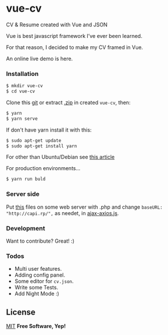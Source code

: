 # vue-cv

CV &amp; Resume created with Vue and JSON

Vue is best javascript framework I’ve ever been learned.

For that reason, I decided to make my CV framed in Vue.

An online live demo is here.

### Installation

```sh
$ mkdir vue-cv
$ cd vue-cv
```
Clone this [git](https://github.com/ristep/vue-cv.git) or extract [.zip](https://github.com/ristep/vue-cv/archive/master.zip) in created `vue-cv`, then:

```sh
$ yarn
$ yarn serve
```
If don't have yarn install it with this:
```sh
$ sudo apt-get update
$ sudo apt-get install yarn
```
For other than Ubuntu/Debian see [this article](https://yarnpkg.com/lang/en/docs/install/)

For production environments...
```sh
$ yarn run buld
```
### Server side

Put [this](https://github.com/ristep/vue-cv/tree/master/src/server-side) files on some web server with .php
and change `baseURL: "http://capi.rp/",` as needet, in [ajax-axios.js](https://github.com/ristep/vue-cv/blob/master/src/ajax-axios.js).

### Development

Want to contribute? Great! :)

### Todos

- Multi user features.
- Adding config panel.
- Some editor for `cv.json`.
- Write some Tests.
- Add Night Mode :)

License
----
[MIT](https://opensource.org/licenses/MIT)
**Free Software, Yep!**
